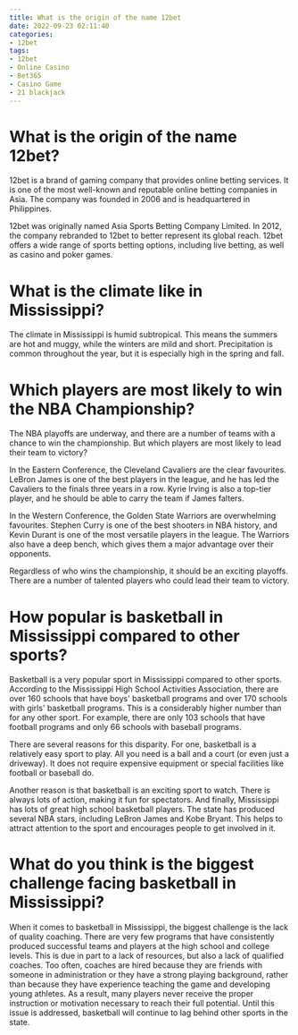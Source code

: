 ```yaml
---
title: What is the origin of the name 12bet 
date: 2022-09-23 02:11:40
categories:
- 12bet
tags:
- 12bet
- Online Casino
- Bet365
- Casino Game
- 21 blackjack
---
```



#  What is the origin of the name 12bet? 

12bet is a brand of gaming company that provides online betting services. It is one of the most well-known and reputable online betting companies in Asia. The company was founded in 2006 and is headquartered in Philippines.

12bet was originally named Asia Sports Betting Company Limited. In 2012, the company rebranded to 12bet to better represent its global reach. 12bet offers a wide range of sports betting options, including live betting, as well as casino and poker games.

#  What is the climate like in Mississippi? 

The climate in Mississippi is humid subtropical. This means the summers are hot and muggy, while the winters are mild and short. Precipitation is common throughout the year, but it is especially high in the spring and fall.

#  Which players are most likely to win the NBA Championship? 

The NBA playoffs are underway, and there are a number of teams with a chance to win the championship. But which players are most likely to lead their team to victory?

In the Eastern Conference, the Cleveland Cavaliers are the clear favourites. LeBron James is one of the best players in the league, and he has led the Cavaliers to the finals three years in a row. Kyrie Irving is also a top-tier player, and he should be able to carry the team if James falters.

In the Western Conference, the Golden State Warriors are overwhelming favourites. Stephen Curry is one of the best shooters in NBA history, and Kevin Durant is one of the most versatile players in the league. The Warriors also have a deep bench, which gives them a major advantage over their opponents.

Regardless of who wins the championship, it should be an exciting playoffs. There are a number of talented players who could lead their team to victory.

#  How popular is basketball in Mississippi compared to other sports? 

Basketball is a very popular sport in Mississippi compared to other sports. According to the Mississippi High School Activities Association, there are over 160 schools that have boys' basketball programs and over 170 schools with girls' basketball programs. This is a considerably higher number than for any other sport. For example, there are only 103 schools that have football programs and only 66 schools with baseball programs. 

There are several reasons for this disparity. For one, basketball is a relatively easy sport to play. All you need is a ball and a court (or even just a driveway). It does not require expensive equipment or special facilities like football or baseball do. 

Another reason is that basketball is an exciting sport to watch. There is always lots of action, making it fun for spectators. And finally, Mississippi has lots of great high school basketball players. The state has produced several NBA stars, including LeBron James and Kobe Bryant. This helps to attract attention to the sport and encourages people to get involved in it.

#  What do you think is the biggest challenge facing basketball in Mississippi?

When it comes to basketball in Mississippi, the biggest challenge is the lack of quality coaching. There are very few programs that have consistently produced successful teams and players at the high school and college levels. This is due in part to a lack of resources, but also a lack of qualified coaches. Too often, coaches are hired because they are friends with someone in administration or they have a strong playing background, rather than because they have experience teaching the game and developing young athletes. As a result, many players never receive the proper instruction or motivation necessary to reach their full potential. Until this issue is addressed, basketball will continue to lag behind other sports in the state.